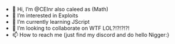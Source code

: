 - 👋 Hi, I’m @CEInr also caleed as (Math)
- 👀 I’m interested in Exploits
- 🌱 I’m currently learning JScript
- 💞️ I’m looking to collaborate on WTF LOL?!?!?!?!
- 📫 How to reach me (just find my discord and do hello Nigger:}
